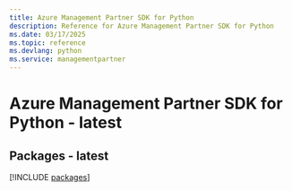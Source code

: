 ```yaml
---
title: Azure Management Partner SDK for Python
description: Reference for Azure Management Partner SDK for Python
ms.date: 03/17/2025
ms.topic: reference
ms.devlang: python
ms.service: managementpartner
---
```

# Azure Management Partner SDK for Python - latest
## Packages - latest
[!INCLUDE [packages](management-partner-index.md)]